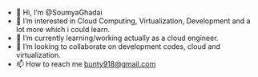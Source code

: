 - 👋 Hi, I’m @SoumyaGhadai
- 👀 I’m interested in Cloud Computing, Virtualization, Development and a lot more which i could learn. 
- 🌱 I’m currently learning/working actually as a cloud engineer. 
- 💞️ I’m looking to collaborate on development codes, cloud and virtualization.
- 📫 How to reach me bunty918@gmail.com

<!---
SoumyaGhadai/SoumyaGhadai is a ✨ special ✨ repository because its `README.md` (this file) appears on your GitHub profile.
You can click the Preview link to take a look at your changes.
--->
